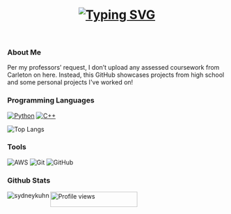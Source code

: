 <h1 align = "center">
<a href="https://git.io/typing-svg"><img src="https://readme-typing-svg.herokuapp.com?font=Fira+Code&size=60&duration=800&pause=50&color=000000&background=FFFFFF&center=true&vCenter=true&multiline=true&width=1920&height=500&lines=Hello,+World!+...+get+it?;;My+name+is+Sydney+Kuhn;;I'm+a+3rd+year+computer+engineering+student;at+Carleton+University" alt="Typing SVG" /></a>
</h1>
<br>

### About Me
Per my professors’ request, I don’t upload any assessed coursework from Carleton on here.
Instead, this GitHub showcases projects from high school and some personal projects I've worked on!

### Programming Languages
<p>
  <a href="https://github.com/search?q=user%3Asydneykuhn+language%3Apython"><img alt="Python" src="https://img.shields.io/badge/Python-14354C.svg?logo=python&logoColor=white"></a>
  <a href="https://github.com/search?q=user%3Asydneykuhn+language%3Acpp"><img alt="C++" src="https://custom-icon-badges.herokuapp.com/badge/C++-9C033A.svg?logo=cpp2&logoColor=white"></a>
 
![Top Langs](https://github-readme-stats.vercel.app/api/top-langs/?username=sydneykuhn&layout=compact)
  
### Tools
  ![AWS](https://img.shields.io/badge/AWS-%23FF9900.svg?style=for-the-badge&logo=amazon-aws&logoColor=white)
  ![Git](https://img.shields.io/badge/git-%23F05033.svg?style=for-the-badge&logo=git&logoColor=white)
  ![GitHub](https://img.shields.io/badge/github-%23121011.svg?style=for-the-badge&logo=github&logoColor=white)

### Github Stats
<p><img align="left" src="https://github-readme-stats.vercel.app/api?username=sydneykuhn&rank_icon=github&show_icons=true&theme=swift&include_all_commits=true" alt="sydneykuhn" /></p>

<p align="left">
  <img src="https://komarev.com/ghpvc/?username=sydneykuhn&color=blue&style=flat-square&label=Profile+Views" alt="Profile views" width="200" height="35">
</p>
